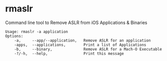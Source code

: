 # rmaslr
Command line tool to Remove ASLR from iOS Applications & Binaries
```
Usage: rmaslr -a application
Options:
	-a,     --app/--application,   Remove ASLR for an application
	-apps,  --applications,        Print a list of Applications
	-b,     --binary,              Remove ASLR for a Mach-O Executable
	-?/-h,  --help,                Print this message
```
